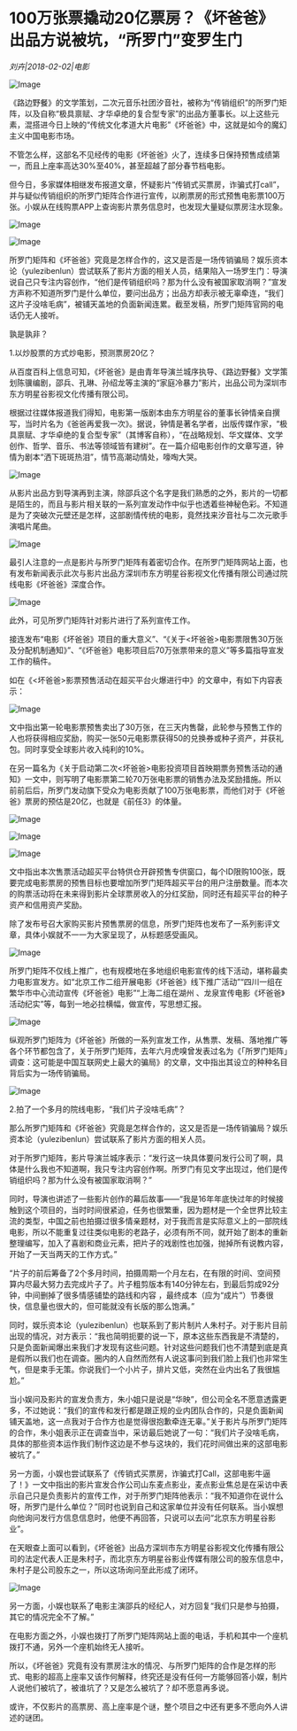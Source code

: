 # 100万张票撬动20亿票房？《坏爸爸》出品方说被坑，“所罗门”变罗生门

*刘卉|2018-02-02|电影*

![Image](http://static.ylzbl.com/uploads/ueditor/php/upload/image/20180203/1517624669161837.jpeg)

《路边野餐》的文学策划，二次元音乐社团汐音社，被称为“传销组织”的所罗门矩阵，以及自称“极具禀赋、才华卓绝的复合型专家”的出品方董事长。以上这些元素，混搭进今日上映的“传统文化孝道大片电影”《坏爸爸》中，这就是如今的魔幻主义中国电影市场。

不管怎么样，这部名不见经传的电影《坏爸爸》火了，连续多日保持预售成绩第一，而且上座率高达30%至40%，甚至超越了部分春节档电影。

但今日，多家媒体相继发布报道文章，怀疑影片“传销式买票房，诈骗式打call”，并与疑似传销组织的所罗门矩阵合作进行宣传，以刷票房的形式预售电影票100万张。小娱从在线购票APP上查询影片票务信息时，也发现大量疑似票房注水现象。

![Image](http://si1.go2yd.com/get-image/0KSjjmC8AAi)

![Image](http://si1.go2yd.com/get-image/0KSjjdn3Ots)

所罗门矩阵和《坏爸爸》究竟是怎样合作的，这又是否是一场传销骗局？娱乐资本论（yulezibenlun）尝试联系了影片方面的相关人员，结果陷入一场罗生门：导演说自己只专注内容创作，“他们是传销组织吗？那为什么没有被国家取消啊？”宣发方声称不知道所罗门是什么单位，要问出品方；出品方却表示被无辜牵连，“我们这片子没啥毛病”，被铺天盖地的负面新闻连累。截至发稿，所罗门矩阵官网的电话仍无人接听。

孰是孰非？

1.以炒股票的方式炒电影，预测票房20亿？

从百度百科上信息可知，《坏爸爸》是由青年导演兰城序执导、《路边野餐》文学策划陈骥编剧，邵兵、孔琳、孙绍龙等主演的“家庭冷暴力”影片，出品公司为深圳市东方明星谷影视文化传播有限公司。

根据过往媒体报道我们得知，电影第一版剧本由东方明星谷的董事长钟情亲自撰写，当时片名为《爸爸再爱我一次》。据说，钟情是著名学者，出版传媒作家，“极具禀赋、才华卓绝的复合型专家”（其博客自称），“在战略规划、华文媒体、文学创作、哲学、音乐、书法等领域皆有建树”。在一篇介绍电影创作的文章写道，钟情为剧本“洒下斑斑热泪”，情节高潮动情处，嚎啕大哭。

![Image](http://si1.go2yd.com/get-image/0KSjjhlKAcq)

从影片出品方到导演再到主演，除邵兵这个名字是我们熟悉的之外，影片的一切都是陌生的，而且与影片相关联的一系列宣发动作中似乎也透着些神秘色彩。不知道是为了突破次元壁还是怎样，这部剧情传统的电影，竟然找来汐音社与二次元歌手演唱片尾曲。

![Image](http://si1.go2yd.com/get-image/0KSjjf5c20u)

最引人注意的一点是影片与所罗门矩阵有着密切合作。在所罗门矩阵网站上面，也有发布新闻表示此次与影片出品方深圳市东方明星谷影视文化传播有限公司通过院线电影《坏爸爸》深度合作。

![Image](http://si1.go2yd.com/get-image/0KSjjnIImJs)

此外，可见所罗门矩阵针对影片进行了系列宣传工作。

接连发布“电影《坏爸爸》项目的重大意义”、“《关于<坏爸爸>电影票限售30万张及分配机制通知》”、“《坏爸爸》电影项目后70万张票带来的意义”等多篇指导宣发工作的稿件。

如在《<坏爸爸>影票预售活动在超买平台火爆进行中》的文章中，有如下内容表示：

![Image](http://si1.go2yd.com/get-image/0KSjjkZ9mVM)

文中指出第一轮电影票预售卖出了30万张，在三天内售罄，此轮参与预售工作的人也将获得相应奖励，购买一张50元电影票获得50的兑换券或种子资产，并获礼包。同时享受全球影片收入纯利的10%。

在另一篇名为《关于启动第二次<坏爸爸>电影投资项目首映期票务预售活动的通知》一文中，则写明了电影票第二轮70万张电影票的销售办法及奖励措施。所以前前后后，所罗门发动旗下受众为电影贡献了100万张电影票，而他们对于《坏爸爸》票房的预估是20亿，也就是《前任3》的体量。

![Image](http://si1.go2yd.com/get-image/0KSjjwxOgm8)

![Image](http://si1.go2yd.com/get-image/0KSjjvarKhE)

![Image](http://si1.go2yd.com/get-image/0KSjjjSEZKi)

文中指出本次售票活动超买平台特供仓开辟预售专供窗口，每个ID限购100张，既要完成电影票房的预售目标也要增加所罗门矩阵超买平台的用户注册数量。而本次的购票活动将在未来得到影片全球票房收入的分红奖励，同时还有超买平台的种子资产和信用资产奖励。

除了发布号召大家购买影片预售票房的信息，所罗门矩阵也发布了一系列影评文章，具体小娱就不一一为大家呈现了，从标题感受画风。

![Image](http://si1.go2yd.com/get-image/0KSjjSharJ2)

所罗门矩阵不仅线上推广，也有规模地在多地组织电影宣传的线下活动，堪称最卖力电影宣发方。如“北京工作二组开展电影《坏爸爸》线下推广活动”“四川一组在繁华市中心流动宣传《坏爸爸》电影”“上海二组在湖州 、龙泉宣传电影《坏爸爸》活动纪实”等，每到一地必拉横幅，做宣传，写思想汇报。

![Image](http://si1.go2yd.com/get-image/0KSjjW0j49g)

纵观所罗门矩阵为《坏爸爸》所做的一系列宣发工作，从售票、发稿、落地推广等各个环节都包含了，关于所罗门矩阵，去年六月虎嗅曾发表过名为《「所罗门矩阵」调查：这可能是中国互联网史上最大的骗局》的文章，文中指出其设立的种种名目背后实为一场传销骗局。

![Image](http://si1.go2yd.com/get-image/0KSjjaszjmq)

2.拍了一个多月的院线电影，“我们片子没啥毛病”？

那么所罗门矩阵和《坏爸爸》究竟是怎样合作的，这又是否是一场传销骗局？娱乐资本论（yulezibenlun）尝试联系了影片方面的相关人员。

对于所罗门矩阵，影片导演兰城序表示：“发行这一块具体要问发行公司了啊，具体是什么我也不知道啊，我只专注内容创作啊。所罗门有见文字出现过，他们是传销组织吗？那为什么没有被国家取消啊？”

同时，导演也讲述了一些影片创作的幕后故事——“我是16年年底快过年的时候接触到这个项目的，当时时间很紧迫，任务也很繁重，因为题材是一个全世界比较主流的类型，中国之前也拍摄过很多情亲题材，对于我而言是实际意义上的一部院线电影，所以不能重复过往类似电影的老路子，必须有所不同，就开始了剧本的重新整理编写，加入了喜剧和商业元素，把片子的戏剧性也加强，抛掉所有说教内容，开始了一天当两天的工作方式。”

“片子的前后筹备了2个多月时间，拍摄周期一个月左右，在有限的时间、空间预算内尽最大努力去完成片子了。片子粗剪版本有140分钟左右，到最后剪成92分钟，中间删掉了很多情感铺垫的路线和内容 ，最终成本（应为“成片”）节奏很快，信息量也很大的，但可能就没有长版的那么饱满。”

同时，娱乐资本论（yulezibenlun）也联系到了影片制片人朱村子。对于影片目前出现的情况，对方表示：“我也简明扼要的说一下，原本这些东西我是不清楚的，只是负面新闻爆出来我们才发现有这些问题。针对这些问题我们也不清楚到底是真是假所以我们也在调查。圈内的人自然而然有人说这事问到我们脸上我们也非常生气，但是束手无策。你说我们一个小片子，排片又低，突然在业内出名了我很尴尬。”

当小娱问及影片的宣发负责方，朱小姐只是说是“华映”，但公司全名不愿意透露更多，不过她说：“我们的宣传和发行都是跟正规的业内团队合作的，只是负面新闻铺天盖地，这一点我对于合作方也是觉得很抱歉牵连无辜。”关于影片与所罗门矩阵的合作，朱小姐表示正在调查当中，采访最后她说了一句：“我们片子没啥毛病，具体的那些资本运作我们制作这边是不参与这块的，我们花时间做出来的这部电影被坑了。”

另一方面，小娱也尝试联系了《传销式买票房，诈骗式打Call，这部电影牛逼了！》一文中指出的影片宣发合作公司山东麦点影业，麦点影业焦总是在采访中表示自己只是负责影片的宣传工作，对于所罗门矩阵他表示：“我不知道你在说什么呀，所罗门是什么单位？”同时也说到自己和这家单位并没有任何联系。当小娱想向他询问发行方信息信息时，他便不再回答，只说可以去问“北京东方明星谷影业”。

在天眼查上面可以看到，《坏爸爸》出品方深圳市东方明星谷影视文化传播有限公司的法定代表人正是朱村子，而北京东方明星谷影业传媒有限公司的股东信息中，朱村子是公司股东之一，所以这场询问至此形成了闭环。

![Image](http://si1.go2yd.com/get-image/0KSjjgSVCcK)

另一方面，小娱也联系了电影主演邵兵的经纪人，对方回复“我们只是参与拍摄，其它的情况完全不了解。”

在电影方面之外，小娱也拨打了所罗门矩阵网站上面的电话，手机和其中一个座机拨打不通，另外一个座机始终无人接听。

所以，《坏爸爸》究竟有没有票房注水的情况、与所罗门矩阵的合作是怎样的形式、电影的超高上座率又该作何解释，终究还是没有任何一方能够回答小娱，制片人说他们被坑了，被谁坑了？又是怎么被坑了？却不愿意再多说。

或许，不仅影片的高票房、高上座率是个谜，整个项目之中还有更多不愿向外人讲述的谜团。

